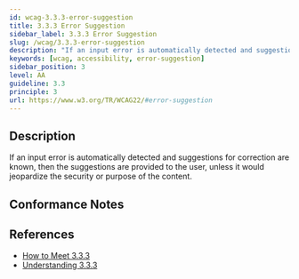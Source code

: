 ```yaml
---
id: wcag-3.3.3-error-suggestion
title: 3.3.3 Error Suggestion
sidebar_label: 3.3.3 Error Suggestion
slug: /wcag/3.3.3-error-suggestion
description: "If an input error is automatically detected and suggestions for correction are known, then the suggestions are provided to the user, unless it would jeopardize the security or purpose of the content."
keywords: [wcag, accessibility, error-suggestion]
sidebar_position: 3
level: AA
guideline: 3.3
principle: 3
url: https://www.w3.org/TR/WCAG22/#error-suggestion
---
```


## Description

If an input error is automatically detected and suggestions for correction are known, then the suggestions are provided to the user, unless it would jeopardize the security or purpose of the content.

## Conformance Notes

<!-- Add your conformance notes and evaluation here -->

## References

- [How to Meet 3.3.3](https://www.w3.org/WAI/WCAG22/quickref/#error-suggestion)
- [Understanding 3.3.3](https://www.w3.org/WAI/WCAG22/Understanding/error-suggestion.html)



